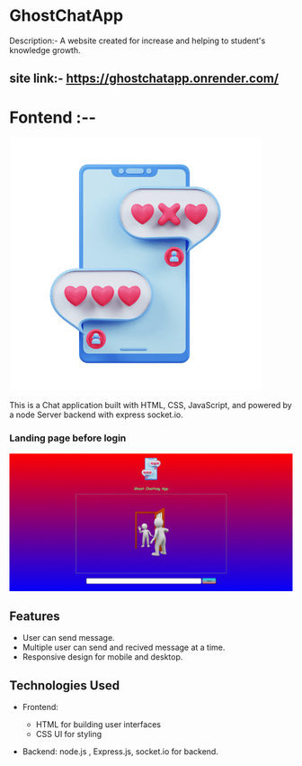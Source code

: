 # GhostChatApp

Description:- A website created for increase and helping to student's knowledge growth.

## site link:- https://ghostchatapp.onrender.com/

# Fontend :--

![Logo](</public/pngwing.com%20(2).png>)

This is a Chat application built with HTML, CSS, JavaScript, and powered by a node Server backend with express socket.io.

### Landing page before login

![Landing Page](</Screenshot%20(1559).png>)


## Features

- User can send message.
- Multiple user can send and recived message at a time.
- Responsive design for mobile and desktop.

## Technologies Used

- Frontend:

  - HTML for building user interfaces
  - CSS UI for styling

- Backend: node.js , Express.js, socket.io for backend.
